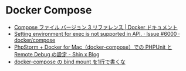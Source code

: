 # Docker Compose

- [Compose ファイル バージョン 3 リファレンス | Docker ドキュメント](https://matsuand.github.io/docs.docker.jp.onthefly/compose/compose-file/)
- [Setting environment for exec is not supported in API. · Issue #6000 · docker/compose](https://github.com/docker/compose/issues/6000)
- [PhpStorm + Docker for Mac（docker-compose）での PHPUnit と Remote Debug の設定 - Shin x Blog](https://blog.shin1x1.com/entry/setup-test-and-debug-on-phpstorm-and-docker-for-mac)
- [docker-compose の bind mount を1行で書くな](https://zenn.dev/sarisia/articles/0c1db052d09921)
